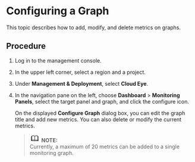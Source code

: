 # Configuring a Graph<a name="EN-US_TOPIC_0084572243"></a>

This topic describes how to add, modify, and delete metrics on graphs.

## Procedure<a name="section25055851141356"></a>

1.  Log in to the management console.
2.  In the upper left corner, select a region and a project.
3.  Under  **Management & Deployment**, select  **Cloud Eye**.
4.  In the navigation pane on the left, choose  **Dashboard**  \>  **Monitoring Panels**, select the target panel and graph, and click the configure icon.

    On the displayed  **Configure Graph**  dialog box, you can edit the graph title and add new metrics. You can also delete or modify the current metrics.

    >![](public_sys-resources/icon-note.gif) **NOTE:**   
    >Currently, a maximum of 20 metrics can be added to a single monitoring graph.  


